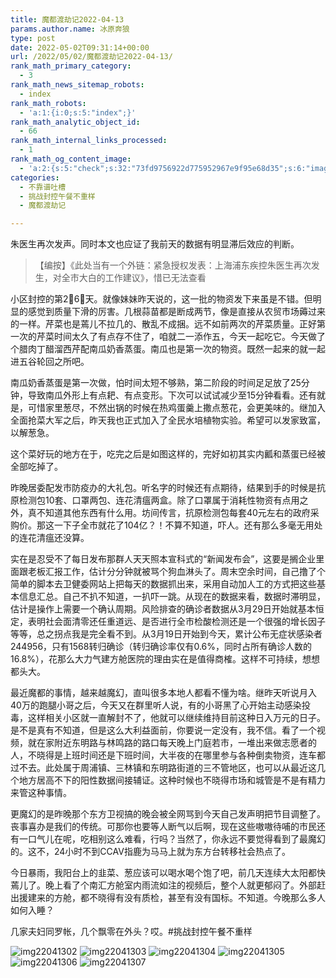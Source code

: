 ```yaml
---
title: 魔都渡劫记2022-04-13
params.author.name: 冰原奔狼
type: post
date: 2022-05-02T09:31:14+00:00
url: /2022/05/02/魔都渡劫记2022-04-13/
rank_math_primary_category:
  - 3
rank_math_news_sitemap_robots:
  - index
rank_math_robots:
  - 'a:1:{i:0;s:5:"index";}'
rank_math_analytic_object_id:
  - 66
rank_math_internal_links_processed:
  - 1
rank_math_og_content_image:
  - 'a:2:{s:5:"check";s:32:"73fd9756922d775952967e9f95e68d35";s:6:"images";a:0:{}}'
categories:
  - 不靠谱吐槽
  - 挑战封控午餐不重样
  - 魔都渡劫记

---
```

朱医生再次发声。同时本文也应证了我前天的数据有明显滞后效应的判断。

> 【编按】《此处当有一个外链：紧急授权发表：上海浦东疾控朱医生再次发生，对全市大白的工作建议》，惜已无法查看

小区封控的第2⃣️6⃣️天。就像妹妹昨天说的，这一批的物资发下来虽是不错。但明显的感觉到质量下滑的厉害。几根蒜苗都是断成两节，像是直接从农贸市场薅过来的一样。芹菜也是蔫儿不拉几的、散乱不成捆。远不如前两次的芹菜质量。正好第一次的芹菜时间太久了有点存不住了，咱就二一添作五，今天一起吃它。今天做了个腊肉丁醋溜西芹配南瓜奶香蒸蛋。南瓜也是第一次的物资。既然一起来的就一起进五谷轮回之所吧。

南瓜奶香蒸蛋是第一次做，怕时间太短不够熟，第二阶段的时间足足放了25分钟，导致南瓜外形上有点耙、有点变形。下次可以试试减少至15分钟看看。还有就是，可惜家里葱尽，不然出锅的时候在热鸡蛋羹上撒点葱花，会更美味的。继加入全面抢菜大军之后，昨天我也正式加入了全民水培植物实验。希望可以发家致富，以解葱急。

这个菜好玩的地方在于，吃完之后是如图这样的，完好如初其实内瓤和蒸蛋已经被全部吃掉了。

昨晚居委配发市防疫办的大礼包。听名字的时候还有点期待，结果到手的时候是抗原检测包10套、口罩两包、连花清瘟两盒。除了口罩属于消耗性物资有点用之外，真不知道其他东西有什么用。坊间传言，抗原检测包每套40元左右的政府采购价。那这一下子全市就花了104亿？！不算不知道，吓人。还有那么多毫无用处的连花清瘟还没算。

实在是忍受不了每日发布那群人天天照本宣科式的“新闻发布会”，这要是搁企业里面跟老板汇报工作，估计分分钟就被骂个狗血淋头了。周末空余时间，自己撸了个简单的脚本去卫健委网站上把每天的数据抓出来，采用自动加人工的方式把这些基本信息汇总。自己不扒不知道，一扒吓一跳。从现在的数据来看，数据时滞明显，估计是操作上需要一个确认周期。风险排查的确诊者数据从3月29日开始就基本恒定，表明社会面清零还任重道远、是否进行全市检酸检测还是一个很强的增长因子等等，总之拐点我是完全看不到。从3月19日开始到今天，累计公布无症状感染者244956，只有1568转归确诊（转归确诊率仅有0.6%，同时占所有确诊人数的16.8%），花那么大力气建方舱医院的理由实在是值得商榷。这样不可持续，想想都头大。

最近魔都的事情，越来越魔幻，直叫很多本地人都看不懂为啥。继昨天听说月入40万的跑腿小哥之后，今天又在群里听人说，有的小哥黑了心开始主动感染投毒，这样相关小区就一直解封不了，他就可以继续维持目前这种日入万元的日子。是不是真有不知道，但是这么大利益面前，你要说一定没有，我不信。看了一个视频，就在家附近东明路与林鸣路的路口每天晚上门庭若市，一堆出来做志愿者的人，不晓得是上班时间还是下班时间，大半夜的在哪里参与各种倒卖物资，连车都过不去。此处属于周浦镇、三林镇和东明路街道的三不管地区，也可以从最近这几个地方居高不下的阳性数据间接辅证。这种时候也不晓得市场和城管是不是有精力来管这种事情。

更魔幻的是昨晚那个东方卫视搞的晚会被全网骂到今天自己发声明把节目调整了。丧事喜办是我们的传统。可那你也要等人断气以后啊，现在这些嗷嗷待哺的市民还有一口气儿在呢，吃相别这么难看，行吗？当然了，你永远不要觉得看到了最魔幻的。这不，24小时不到CCAV指鹿为马马上就为东方台转移社会热点了。

今日暴雨，我阳台上的韭菜、葱应该可以喝水喝个饱了吧，前几天连续大太阳都快蔫儿了。晚上看了个南汇方舱室内雨流如注的视频后，整个人就更郁闷了。外部赶出援建来的方舱，都不晓得有没有质检，甚至有没有国标。不知道。今晚那么多人如何入睡？

几家夫妇同罗帐，几个飘零在外头？哎。#挑战封控午餐不重样

<img decoding="async" src="https://i0.wp.com/s2.loli.net/2022/05/02/7vAZH1GeBrwOJ8i.jpg?w=640&#038;ssl=1" alt="img22041302" data-recalc-dims="1" />
<img decoding="async" src="https://i0.wp.com/s2.loli.net/2022/05/02/hr3qAR9LeOmyWw4.jpg?w=640&#038;ssl=1" alt="img22041303" data-recalc-dims="1" />
<img decoding="async" src="https://i0.wp.com/s2.loli.net/2022/05/02/w4pAK9jk7rIas1b.jpg?w=640&#038;ssl=1" alt="img22041304" data-recalc-dims="1" />
<img decoding="async" src="https://i0.wp.com/s2.loli.net/2022/05/02/NxFngqZlLA1rVUI.jpg?w=640&#038;ssl=1" alt="img22041305" data-recalc-dims="1" />
<img decoding="async" src="https://i0.wp.com/s2.loli.net/2022/05/02/HMeYVpXNv31sRtb.jpg?w=640&#038;ssl=1" alt="img22041306" data-recalc-dims="1" />
<img decoding="async" src="https://i0.wp.com/s2.loli.net/2022/05/02/QfiKb17nqvIacxJ.jpg?w=640&#038;ssl=1" alt="img22041307" data-recalc-dims="1" />
